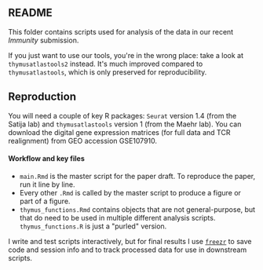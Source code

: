 ## README

This folder contains scripts used for analysis of the data in our recent *Immunity* submission. 

If you just want to use our tools, you're in the wrong place: take a look at `thymusatlastools2` instead. It's much improved compared to `thymusatlastools`, which is only preserved for reproducibility.

## Reproduction

You will need a couple of key R packages: `Seurat` version 1.4 (from the Satija lab) and `thymusatlastools` version 1 (from the Maehr lab). You can download the digital gene expression matrices (for full data and TCR realignment) from GEO accession GSE107910. 

#### Workflow and key files

- `main.Rmd` is the master script for the paper draft. To reproduce the paper, run it line by line.
- Every other `.Rmd` is called by the master script to produce a figure or part of a figure. 
- `thymus_functions.Rmd` contains objects that are not general-purpose, but that do need to be used in multiple different analysis scripts. `thymus_functions.R` is just a "purled" version. 

I write and test scripts interactively, but for final results I use [`freezr`](https://github.com/ekernf01/freezr) to save code and session info and to track processed data for use in downstream scripts. 

